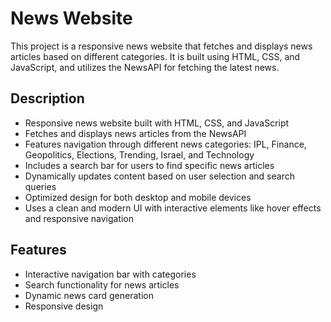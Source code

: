 # News Website
This project is a responsive news website that fetches and displays news articles based on different categories. It is built using HTML, CSS, and JavaScript, and utilizes the NewsAPI for fetching the latest news.
## Description

- Responsive news website built with HTML, CSS, and JavaScript
- Fetches and displays news articles from the NewsAPI
- Features navigation through different news categories: IPL, Finance, Geopolitics, Elections, Trending, Israel, and Technology
- Includes a search bar for users to find specific news articles
- Dynamically updates content based on user selection and search queries
- Optimized design for both desktop and mobile devices
- Uses a clean and modern UI with interactive elements like hover effects and responsive navigation

## Features

- Interactive navigation bar with categories
- Search functionality for news articles
- Dynamic news card generation
- Responsive design
